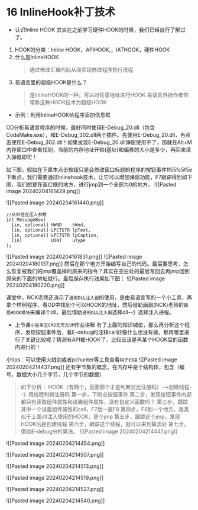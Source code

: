 # 16 InlineHook补丁技术
* 认识Inline HOOK
其实在之前学习硬件HOOK的时候，我们已经自行了解过了。
1. HOOK的分类：Inline HOOK，APIHOOK,，IATHOOK，硬件HOOK
2. 什么是InlineHOOK
	>通过修改汇编代码从而实现修改程序执行流程
3. 易语言里的超级HOOK是什么？
	>是InlineHOOK的一种，可以对任意地址进行HOOK
	>易语言外挂作者常常称这种HOOK技术为超级HOOK


* 示例：利用InlineHOOK给程序添加信息框

OD分析易语言程序的时候，最好同时使用E-Debug_20.dll（包含CodeMake.exe），和E-Debug_302.dll两个插件。先使用E-Debug_20.dll，再点击使用E-Debug_302.dll！如果发现E-Debug_20.dll弹窗使用不了，那就在Alt+M内存窗口中查看找到，当前的内存地址开始(基址)和偏移的大小是多少，再回来填入弹框即可！

如下图，假如在下原本点击按钮只是会修改窗口标题的程序的按钮事件ff55fc5f5e下断点，我们需要通过lnlinehook技术，让它可以增加弹窗功能，F7跟踪得到如下图，我们想要在画红框的地方，进行jmp到一个全部为0的地方。
![[Pasted image 20240204161429.png]]

![[Pasted image 20240204161440.png]]
```
//从右往左压入参数
int MessageBox(
  [in, optional] HWND    hWnd,
  [in, optional] LPCTSTR lpText,
  [in, optional] LPCTSTR lpCaption,
  [in]           UINT    uType
);
```
![[Pasted image 20240204161831.png]]
![[Pasted image 20240204180137.png]]
然后在那个地方开始编写自己的代码。最后要思考，怎么恢复被我们的jmp覆盖掉的原来的指令？其实在空白处的最后写回去再jmp回到原来的下面的地址就行。最后保存执行效果如下图：
![[Pasted image 20240204180220.png]]

课堂中，NCK老师还演示了`通用DLL注入器`的使用，是由易语言写的一个小工具，再拿个样例程序，看OD中找到个可以HOOK的地址，然后借助画眉(NCK)老师的`画眉HOOK模块`来编译个dll，最后借助`通用DLL注入器`选择dll--》选择注入进程。

* 上节课`小生帝王CM2无壳无VM`作业讲解
有了上面的知识铺垫，那么再分析这个程序，发现按钮事件后，看E-debug的注释call好像什么也没有做，那再哪里进行了关键比较呢？猜测有API被HOOK了，比较应该是再某个HOOK后的函数内进行的！

小tips：可以使用火绒剑或者pchunter等工具查看`钩子扫描`
![[Pasted image 20240204214437.png]]
还有字节集的概念，在内存中是个结构体，包含（编号，数据大小几个字节，几个字节的数据）

>如下分析：
HOOK（有两个，后面那个才是判断对比注册码）-->创建线程--》用线程判断注册码
第一步，下断点按钮事件
第二步，发现按钮事件内部都只有读取组件属性和设置组件属性，没有自定义函数吗？
第三步，跟踪其中一个设置组件属性的call，F7后一直F8
第四步，F8到一个地方，很类似于上面dll注入使用的HOOK，是个jmp
第五步，跟踪这个jmp，发现HOOK后是创建线程
第六步，跟踪这个线程，就可以来到算法处
第七步。借助E-debug分析算法。
![[Pasted image 20240204214447.png]]

![[Pasted image 20240204214454.png]]

![[Pasted image 20240204214507.png]]

![[Pasted image 20240204214513.png]]

![[Pasted image 20240204214519.png]]

![[Pasted image 20240204214527.png]]

![[Pasted image 20240204214540.png]]

